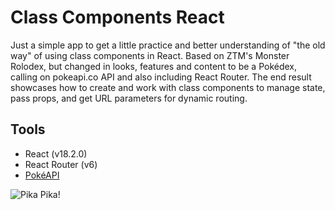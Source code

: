 # Class Components React

Just a simple app to get a little practice and better understanding of "the old way" of using class components in React. Based on ZTM's Monster Rolodex, but changed in looks, features and content to be a Pokédex, calling on pokeapi.co API and also including React Router. The end result showcases how to create and work with class components to manage state, pass props, and get URL parameters for dynamic routing.

## Tools

- React (v18.2.0)
- React Router (v6)
- [PokéAPI](https://pokeapi.co/)

![Pika Pika!](https://raw.githubusercontent.com/Arrief/repo/main/src/assets/pikachu.png)
